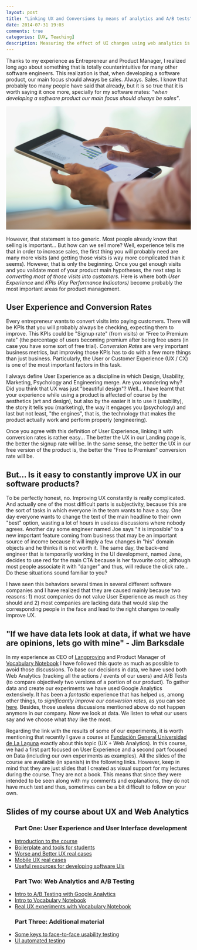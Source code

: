```yaml
---
layout: post
title: "Linking UX and Conversions by means of analytics and A/B tests"
date: 2014-07-31 19:03
comments: true
categories: [UX, Teaching]
description: Measuring the effect of UI changes using web analytics is key to be aware of the how Design, Usability, Marketing, Psychology and Engineering affect UX.  
---
```

<p>Thanks to my experience as Entrepreneur and Product Manager, I realized long ago about something that is totally counterintuitive for many other software engineers. This realization is that, when developing a software product, our main focus should always be sales. Always. Sales. I know that probably too many people have said that already, but it is so true that it is worth saying it once more, specially for my software mates: <em>"when developing a software product our main focus should always be sales"</em>.</p>

<img src="/images/sales.jpg" />

<p>However, that statement is too generic. Most people already know that selling is important... But how can we sell more? Well, experience tells me that in order to increase sales, the first thing you will probably need are many more visits (and getting those visits is way more complicated than it seems). However, that is only the beginning. Once you get enough visits and you validate most of your product main hypotheses, the next step is <em>converting most of those visits into customers</em>. Here is where both <em>User Experience</em> and <em>KPIs (Key Performance Indicators)</em> become probably the most important areas for product management.</p>

<!-- More -->

<h2>User Experience and Conversion Rates</h2>

<p>Every entrepreneur wants to convert visits into paying customers. There will be KPIs that you will probably always be checking, expecting them to improve. This KPIs could be "Signup rate" (from visits) or "Free to Premium rate" (the percentage of users becoming premium after being free users (in case you have some sort of free trial). <em>Conversion Rates</em> are very important business metrics, but improving those KPIs has to do with a few more things than just business. Particularly, the User or Customer Experience (UX / CX) is one of the most important factors in this task.</p>

<p>I always define <em<strong>User Experience</strong> as a discipline in which Design, Usability, Marketing, Psychology and Engineering merge</em>. Are you wondering why? Did you think that UX was just "beautiful design"? Well... I have learnt that your experience while using a product is affected of course by the aesthetics (art and design), but also by the easier it is to use it (usability), the story it tells you (marketing), the way it engages you (psychology) and last but not least, "the engines", that is, the technology that makes the product actually work and perform properly (engineering).</p>

<p>Once you agree with this definition of User Experience, linking it with conversion rates is rather easy... The better the UX in our Landing page is, the better the signup rate will be. In the same sense, the better the UX in our free version of the product is, the better the "Free to Premium" conversion rate will be.</p>


<h2>But... Is it easy to constantly improve UX in our software products?</h2>

<p>To be perfectly honest, no. Improving UX constantly is really complicated. And actually one of the most difficult parts is subjectivity, because this are the sort of tasks in which everyone in the team wants to have a say. One day everyone wants to change the text of the main headline to their own "best" option, wasting a lot of hours in useless discussions where nobody agrees. Another day some engineer named Joe says "it is imposible" to a new important feature coming from business that may be an important source of income because it will imply a few changes in "his" domain objects and he thinks it is not worth it. The same day, the back-end engineer that is temporarily working in the UI development, named Jane, decides to use red for the main CTA because is her favourite color, although most people associate it with "danger" and thus, will reduce the click rate... Do these situations sound familiar to you?

<p>I have seen this behaviors several times in several different software companies and I have realized that they are caused mainly because two reasons: 1) most companies do not value User Experience as much as they should and 2) most companies are lacking data that would slap the corresponding people in the face and lead to the right changes to really improve UX.</p>

<h2>"If we have data lets look at data, if what we have are opinions, lets go with mine" - Jim Barksdale</h2>

<p>In my experience as CEO of <a href="http://www.langproving.com">Langproving</a> and Product Manager of <a href="https://www.vocabularynotebook.com">Vocabulary Notebook</a> I have followed this quote as much as possible to avoid those discussions. To base our decisions in data, we have used both Web Analytics (tracking all the actions / events of our users) and A/B Tests (to compare objectively two versions of a portion of our product). To gather data and create our experiments we have used Google Analytics extensively. It has been a <em>fantastic</em> experience that has helped us, among other things, to <em> significantly improve our conversion rates</em>, as you can see <a href="http://www.slideshare.net/romenrg/curso-ux-tenerife-no-maltrates-a-tus-usuarios-fg-ull-da-5-experimentos-reales-la-experiencia-de-vocabulary-notebook">here</a>. Besides, those useless discussions mentioned above do not happen anymore in our company. Now we look at data. We listen to what our users say and we choose what <em>they</em> like the most.</p>

<p>Regarding the link with the results of some of our experiments, it is worth mentioning that recently I gave a course at <a href="www.fg.ull.es">Fundación General Universidad de La Laguna</a> exactly about this topic (UX + Web Analytics). In this course, we had a first part focused on User Experience and a second part focused on Data (including our own experiments as examples). All the slides of the course are available (in spanish) in the following links. However, keep in mind that they are just slides that I created as visual support for my lectures during the course. They are not a book. This means that since they were intended to be seen along with my comments and explanations, they do not have much text and thus, sometimes can be a bit difficult to follow on your own.</p>

<h2>Slides of my course about UX and Web Analytics</h2>
<ul>
<h3>Part One: User Experience and User Interface development</h3>
<li><a href="http://www.slideshare.net/romenrg/curso-ux-tenerife-no-maltrates-a-tus-usuarios">Introduction to the course</a></li>
<li><a href="http://www.slideshare.net/romenrg/curso-ux-fgullromenrg4coding">Boilerplate and tools for students</a></li>
<li><a href="http://www.slideshare.net/romenrg/curso-ux-tenerife-no-maltrates-a-tus-usuarios-fg-ull-da-2-peores-y-mejores-prcticas-en-ux">Worse and Better UX real cases</a></li>
<li><a href="http://www.slideshare.net/romenrg/curso-ux-tenerife-no-maltrates-a-tus-usuarios-fg-ull-da-3-responsive-web-design-rwd-mobile-ux">Mobile UX real cases</a></li>
<li><a href=http://www.slideshare.net/romenrg/curso-ux-fgullromenrg5recursosyayudaproyecto">Useful resources for developing software UIs</a></li>
</ul>
<ul>
<h3>Part Two: Web Analytics and A/B Testing</h3>
<li><a href="http://www.slideshare.net/romenrg/curso-ux-tenerife-no-maltrates-a-tus-usuarios-fg-ull-da-4-introduccin-al-ab-testing-con-google-analytics">Intro to A/B Testing with Google Analytics</a></li>
<li><a href="http://www.slideshare.net/romenrg/langproving-vocabulary-notebook-concurso-emprendedor-xxi">Intro to Vocabulary Notebook</a></li>
<li><a href=http://www.slideshare.net/romenrg/curso-ux-tenerife-no-maltrates-a-tus-usuarios-fg-ull-da-5-experimentos-reales-la-experiencia-de-vocabulary-notebook"">Real UX experiments with Vocabulary Notebook</a></li>
</ul>
<ul>
<h3>Part Three: Additional material</h3>
<li><a href="http://www.slideshare.net/romenrg/curso-ux-tenerife-no-maltrates-a-tus-usuarios-fg-ull-da-5">Some keys to face-to-face usability testing</a></li>
<li><a href="http://www.slideshare.net/romenrg/curso-ux-tenerife-no-maltrates-a-tus-usuarios-fg-ull-da-5-testing-automatizado-de-interfaces-web">UI automated testing</a></li>
</ul>

